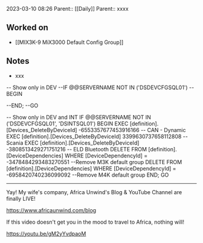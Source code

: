 2023-03-10 08:26
Parent:: [[Daily]] 
Parent:: xxxx





## Worked on

- [[MIX3K-9 MiX3000 Default Config Group]]

## Notes

- xxx


-- Show only in DEV 
--IF @@SERVERNAME NOT IN ('DSDEVCFGSQL01')
--BEGIN 
 
--END;
--GO

-- Show only in DEV and INT
IF @@SERVERNAME NOT IN ('DSDEVCFGSQL01', 'DSINTSQL01')
BEGIN 
  EXEC [definition].[Devices_DeleteByDeviceId] -6553357677453916166 -- CAN - Dynamic
  EXEC [definition].[Devices_DeleteByDeviceId] 3399630737658112808  -- Scania
  EXEC [definition].[Devices_DeleteByDeviceId] -3808513429271751216 -- ELD Bluetooth
  DELETE FROM [definition].[DeviceDependencies] WHERE [DeviceDependencyId] = -3478484293483270551 --Remove M3K default group
  DELETE FROM [definition].[DeviceDependencies] WHERE [DeviceDependencyId] = -6958420740236099092 --Remove M4K default group
END;
GO

-------

Yay! My wife's company, Africa Unwind's Blog & YouTube Channel are finally LIVE!

https://www.africaunwind.com/blog

If this video doesn't get you in the mood to travel to Africa, nothing will!

https://youtu.be/gM2yYvdpaoM




